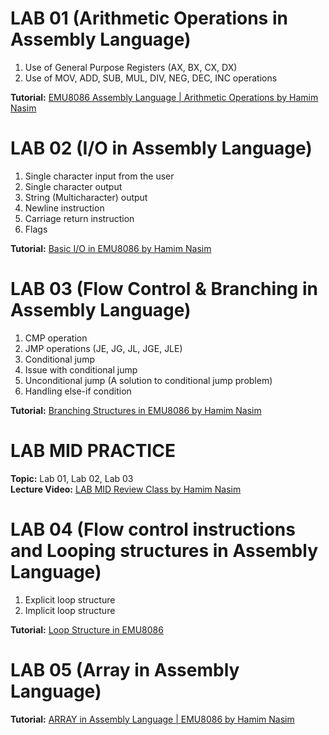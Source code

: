 # LAB 01 (Arithmetic Operations in Assembly Language)
1. Use of General Purpose Registers (AX, BX, CX, DX) <br>
2. Use of MOV, ADD, SUB, MUL, DIV, NEG, DEC, INC operations <br>

<b>Tutorial:</b> [EMU8086 Assembly Language | Arithmetic Operations by Hamim Nasim](https://www.youtube.com/watch?v=5bEnEsh542Q&list=PLh1_aZhLeIxuxO6rtPWBpeZlnOq1bDo9Q&index=2)

# LAB 02 (I/O in Assembly Language)
1. Single character input from the user
2. Single character output
3. String (Multicharacter) output
4. Newline instruction
5. Carriage return instruction
6. Flags <br>

<b>Tutorial:</b> [Basic I/O in EMU8086 by Hamim Nasim](https://www.youtube.com/watch?v=JkSpvp_nbe0&list=PLh1_aZhLeIxuxO6rtPWBpeZlnOq1bDo9Q&index=2)

# LAB 03 (Flow Control & Branching in Assembly Language)
1. CMP operation
2. JMP operations (JE, JG, JL, JGE, JLE)
3. Conditional jump
4. Issue with conditional jump
5. Unconditional jump (A solution to conditional jump problem)
6. Handling else-if condition <br>

<b>Tutorial:</b> [Branching Structures in EMU8086 by Hamim Nasim](https://www.youtube.com/watch?v=Wk08BKfHPVA&list=PLh1_aZhLeIxuxO6rtPWBpeZlnOq1bDo9Q&index=3)

# LAB MID PRACTICE
<b>Topic:</b> Lab 01, Lab 02, Lab 03 <br>
<b>Lecture Video:</b> [LAB MID Review Class by Hamim Nasim](https://www.youtube.com/watch?v=LnyeyMegS_U)

# LAB 04 (Flow control instructions and Looping structures in Assembly Language)
1. Explicit loop structure
2. Implicit loop structure

<b>Tutorial:</b> [Loop Structure in EMU8086](https://www.youtube.com/watch?v=Lo8sc5fmtVU&list=PL9aZtK5kh5Wew0eD68a0g-CKIWXINje-k&index=3)

# LAB 05 (Array in Assembly Language)
<b>Tutorial:</b> [ARRAY in Assembly Language | EMU8086 by Hamim Nasim](https://www.youtube.com/watch?v=4wo4csHfabw)
